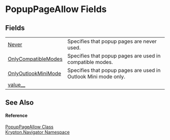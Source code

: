 # PopupPageAllow Fields




## Fields
<table>
<tr>
<td><a href="7baa2c31-54a3-798d-8fc2-88fd03a47ec6.md">Never</a></td>
<td>Specifies that popup pages are never used.</td></tr>
<tr>
<td><a href="3eb57dde-d401-4e78-7c63-d7052c5d9795.md">OnlyCompatibleModes</a></td>
<td>Specifies that popup pages are used in compatible modes.</td></tr>
<tr>
<td><a href="16bceb61-40de-0c86-fa77-3c4e92953f5f.md">OnlyOutlookMiniMode</a></td>
<td>Specifies that popup pages are used in Outlook Mini mode only.</td></tr>
<tr>
<td><a href="7a0f65d0-846b-6eb9-2274-cb5155d7f640.md">value__</a></td>
<td> </td></tr>
</table>

## See Also


#### Reference
<a href="59a6bbb2-48fc-6a16-d2ca-eced3f7d9486.md">PopupPageAllow Class</a>  
<a href="a21ac074-d119-3dc6-bd1c-d3a12c0128bc.md">Krypton.Navigator Namespace</a>  

